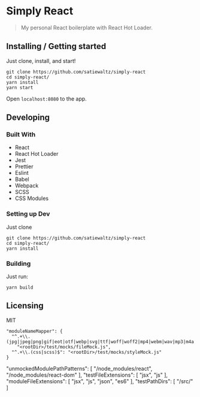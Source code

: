 # Simply React
> My personal React boilerplate with React Hot Loader.

## Installing / Getting started

Just clone, install, and start!

```shell
git clone https://github.com/satiewaltz/simply-react
cd simply-react/
yarn install
yarn start
```

Open `localhost:8080` to the app.

## Developing

### Built With
- React
- React Hot Loader
- Jest
- Prettier
- Eslint
- Babel
- Webpack
- SCSS
- CSS Modules

### Setting up Dev

Just clone

```shell
git clone https://github.com/satiewaltz/simply-react
cd simply-react/
yarn install
```

### Building

Just run:

```shell
yarn build
```

## Licensing

MIT

    "moduleNameMapper": {
      "^.+\\.(jpg|jpeg|png|gif|eot|otf|webp|svg|ttf|woff|woff2|mp4|webm|wav|mp3|m4a|aac|oga)$":
        "<rootDir>/test/mocks/fileMock.js",
      "^.+\\.(css|scss)$": "<rootDir>/test/mocks/styleMock.js"
    }

"unmockedModulePathPatterns": [
  "<rootDir>/node_modules/react",
  "<rootDir>/node_modules/react-dom"
],
"testFileExtensions": [
  "jsx",
  "js"
],
"moduleFileExtensions": [
  "jsx",
  "js",
  "json",
  "es6"
],
"testPathDirs": [
  "<rootDir>/src/"
]
